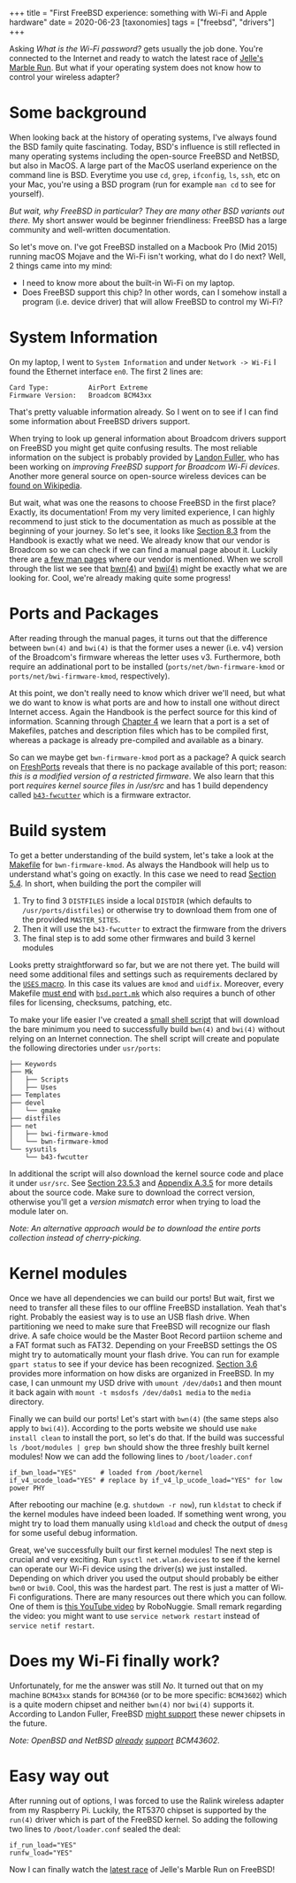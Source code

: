 +++
title = "First FreeBSD experience: something with Wi-Fi and Apple hardware"
date = 2020-06-23
[taxonomies]
tags = ["freebsd", "drivers"]
+++

Asking *What is the Wi-Fi password?* gets usually the job done. You're connected
to the Internet and ready to watch the latest race of
[Jelle's Marble Run](https://www.youtube.com/channel/UCYJdpnjuSWVOLgGT9fIzL0g/featured).
But what if your operating system does not know how to control your wireless adapter?
<!-- more -->

# Some background 
When looking back at the history of operating systems, I've always found the BSD
family quite fascinating. Today, BSD's influence is still reflected in many
operating systems including the open-source FreeBSD and NetBSD, but also in MacOS.
A large part of the MacOS userland experience on the command line is BSD. Everytime
you use `cd`, `grep`, `ifconfig`, `ls`, `ssh`, etc on your Mac, you're using
a BSD program (run for example `man cd` to see for yourself).

*But wait, why FreeBSD in particular? They are many other BSD variants out
there.* My short answer would be beginner friendliness: FreeBSD has a large
community and well-written documentation.

So let's move on. I've got FreeBSD installed on a Macbook Pro (Mid 2015)
running macOS Mojave and the Wi-Fi isn't working, what do I do next? Well,
2 things came into my mind: 

- I need to know more about the built-in Wi-Fi on my laptop.
- Does FreeBSD support this chip? In other words, can I somehow install a program 
(i.e. device driver) that will allow FreeBSD to control my Wi-Fi?

# System Information
On my laptop, I went to `System Information` and under `Network -> Wi-Fi` I found
the Ethernet interface `en0`. The first 2 lines are:

```
Card Type:	        AirPort Extreme
Firmware Version:	Broadcom BCM43xx
```

That's pretty valuable information already. So I went on to see if I can find
some information about FreeBSD drivers support.

When trying to look up general information about Broadcom drivers support on
FreeBSD you might get quite confusing results. The most reliable information on
the subject is probably provided by [Landon Fuller](https://landonf.org/), who
has been working on *improving FreeBSD support for Broadcom Wi-Fi devices*.
Another more general source on open-source wireless devices can be
[found on Wikipedia](https://en.wikipedia.org/wiki/Comparison_of_open-source_wireless_drivers).

But wait, what was one the reasons to choose FreeBSD in the first place?
Exactly, its documentation! From my very limited experience, I can highly
recommend to just stick to the documentation as much as possible at the
beginning of your journey. So let's see, it looks like
[Section 8.3](https://www.freebsd.org/doc/handbook/kernelconfig-devices.html)
from the Handbook is exactly what we need. We already know that our vendor is
Broadcom so we can check if we can find a manual page about it. Luckily there
are [a few man pages](https://www.freebsd.org/cgi/man.cgi?query=Broadcom&apropos=1&sektion=1&manpath=FreeBSD+12.1-RELEASE+and+Ports&arch=default&format=html) where our vendor is mentioned.
When we scroll through the list we see that
[bwn(4)](https://www.freebsd.org/cgi/man.cgi?query=bwn&sektion=4&apropos=0&manpath=FreeBSD+12.1-RELEASE+and+Ports) and 
[bwi(4)](https://www.freebsd.org/cgi/man.cgi?query=bwi&sektion=4&apropos=0&manpath=FreeBSD+12.1-RELEASE+and+Ports)
might be exactly what we are looking for. Cool, we're already making quite
some progress!

# Ports and Packages
After reading through the manual pages, it turns out that the difference between
`bwn(4)` and `bwi(4)` is that the former uses a newer (i.e. v4) version of the
Broadcom's firmware whereas the letter uses v3. Furthermore, both require
an addinational port to be installed (`ports/net/bwn-firmware-kmod` or
`ports/net/bwi-firmware-kmod`, respectively).

At this point, we don't really need to know which driver we'll need, but
what we do want to know is what ports are and how to install one without
direct Internet access. Again the Handbook is the perfect source for this
kind of information. Scanning through
[Chapter 4](https://www.freebsd.org/doc/handbook/ports.html) we learn that
a port is a set of Makefiles, patches and description files which has to be
compiled first, whereas a package is already pre-compiled and available as a
binary. 

So can we maybe get `bwn-firmware-kmod` port as a package? A quick search on
[FreshPorts](https://www.freshports.org/net/bwn-firmware-kmod/)
reveals that there is no package available of this port; reason: *this is a
modified version of a restricted firmware*. We also learn that this port
*requires kernel source files in /usr/src* and has 1 build dependency called
[`b43-fwcutter`](https://www.freshports.org/sysutils/b43-fwcutter/) which
is a firmware extractor.

# Build system
To get a better understanding of the build system, let's take a look at the
[Makefile](https://github.com/freebsd/freebsd-ports/blob/master/net/bwn-firmware-kmod/Makefile)
for `bwn-firmware-kmod`. As always the Handbook will help us to understand
what's going on exactly. In this case we need to read 
[Section 5.4](https://www.freebsd.org/doc/en/books/porters-handbook/makefile-distfiles.html).
In short, when building the port the compiler will
1. Try to find 3 `DISTFILES` inside a local `DISTDIR` (which defaults to
`/usr/ports/distfiles`) or otherwise try to download them from one of the
provided `MASTER_SITES`.
2. Then it will use the `b43-fwcutter` to extract the firmware from the drivers
3. The final step is to add some other firmwares and build 3 kernel modules

Looks pretty straightforward so far, but we are not there yet. The build will
need some additional files and settings such as requirements declared by the
[`USES` macro](https://www.freebsd.org/doc/en/books/porters-handbook/uses.html).
In this case its values are `kmod` and `uidfix`. Moreover, every Makefile
[must end](https://www.freebsd.org/doc/en/books/porters-handbook/dads-after-port-mk.html)
with [`bsd.port.mk`](https://github.com/freebsd/freebsd-ports/blob/master/Mk/bsd.port.mk)
which also requires a bunch of other files for licensing, checksums, patching, etc.

To make your life easier I've created a [small shell script](https://gist.github.com/streof/79b6e92d652336e53bb69d48dca81a4b)
that will download the bare minimum you need to successfully build `bwn(4)` and `bwi(4)`
without relying on an Internet connection. The shell script will create and
populate the following directories under `usr/ports`:

```
├── Keywords
├── Mk
│   ├── Scripts
│   ├── Uses
├── Templates
├── devel
│   └── gmake
├── distfiles
├── net
│   ├── bwi-firmware-kmod
│   └── bwn-firmware-kmod
└── sysutils
    └── b43-fwcutter
```

In additional the script will also download the kernel source code and place it
under `usr/src`. See 
[Section 23.5.3](https://www.freebsd.org/doc/en_US.ISO8859-1/books/handbook/makeworld.html#updating-src-obtaining-src)
and [Appendix A.3.5](https://www.freebsd.org/doc/handbook/svn.html#svn-usage)
for more details about the source code. Make sure to download the correct version, otherwise
you'll get a *version mismatch* error when trying to load the module later on.

*Note: An alternative approach would be to download the entire ports collection instead
of cherry-picking.*

# Kernel modules
Once we have all dependencies we can build our ports! But wait, first we need to
transfer all these files to our offline FreeBSD installation. Yeah that's right.
Probably the easiest way is to use an USB flash drive. When partitioning
we need to make sure that FreeBSD will recognize our flash drive. A safe choice would be
the Master Boot Record partiion scheme and a FAT format such as FAT32. Depending on your FreeBSD
settings the OS might try to automatically mount your flash drive. You can run for example
`gpart status` to see if your device has been recognized.
[Section 3.6](https://www.freebsd.org/doc/en/books/handbook/disk-organization.html)
provides more information on how disks are organized in FreeBSD. In my case, I can unmount my USD
drive with `umount /dev/da0s1` and then mount it back again with `mount -t msdosfs /dev/da0s1 media`
to the `media` directory.

Finally we can build our ports! Let's start with `bwn(4)` (the same steps also apply to `bwi(4)`).
According to the ports website we should use `make install clean` to install the port,
so let's do that. If the build was successful `ls /boot/modules | grep bwn` should show
the three freshly built kernel modules! Now we can add the following lines to `/boot/loader.conf`

```
if_bwn_load="YES"      # loaded from /boot/kernel
if_v4_ucode_load="YES" # replace by if_v4_lp_ucode_load="YES" for low power PHY
```

After rebooting our machine (e.g. `shutdown -r now`), run `kldstat` to check if the
kernel modules have indeed been loaded. If something went wrong, you might try to load
them manually using `kldload` and check the output of `dmesg` for some useful debug information.


Great, we've successfully built our first kernel modules! The next step is crucial and very
exciting. Run `sysctl net.wlan.devices` to see if the kernel can operate our Wi-Fi
device using the driver(s) we just installed. Depending on which driver you used the output
should probably be either `bwn0` or `bwi0`. Cool, this was the hardest part. The rest is
just a matter of Wi-Fi configurations. There are many resources out there which you can follow.
One of them is [this YouTube video](https://www.youtube.com/watch?v=nasH0VLkqrY) by RoboNuggie.
Small remark regarding the video: you might want to use `service network restart` instead of
`service netif restart`.

# Does my Wi-Fi finally work?
Unfortunately, for me the answer was still *No*. It turned out that on my machine `BCM43xx` stands
for `BCM4360` (or to be more specific: `BCM43602`) which is a quite modern chipset and neither
`bwn(4)` nor `bwi(4)` supports it. According to Landon Fuller, FreeBSD
[might support](https://landonf.org/code/freebsd/Broadcom_WiFi_Improvements.20180122.html)
these newer chipsets in the future.

*Note: OpenBSD and NetBSD [already](https://man.openbsd.org/bwfm) [support](https://netbsd.gw.com/cgi-bin/man-cgi?bwfm++NetBSD-current) BCM43602.*

# Easy way out
After running out of options, I was forced to use the Ralink wireless adapter from my Raspberry Pi.
Luckily, the RT5370 chipset is supported by the `run(4)` driver which is part of the FreeBSD kernel.
So adding the following two lines to `/boot/loader.conf` sealed the deal:

```
if_run_load="YES"
runfw_load="YES"
```

Now I can finally watch the [latest race](https://www.youtube.com/watch?v=pt5DHwyEL_E)
of Jelle's Marble Run on FreeBSD! 

